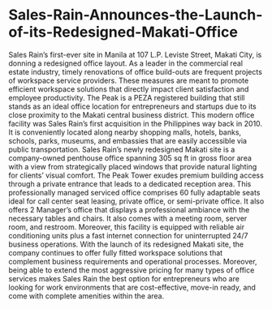 # Sales-Rain-Announces-the-Launch-of-its-Redesigned-Makati-Office
Sales Rain’s first-ever site in Manila at 107 L.P. Leviste Street, Makati City, is donning a redesigned office layout. As a leader in the commercial real estate industry, timely renovations of office build-outs are frequent projects of workspace service providers. These measures are meant to promote efficient workspace solutions that directly impact client satisfaction and employee productivity.
The Peak is a PEZA registered building that still stands as an ideal office location for entrepreneurs and startups due to its close proximity to the Makati central business district. This modern office facility was Sales Rain’s first acquisition in the Philippines way back in 2010. It is conveniently located along nearby shopping malls, hotels, banks, schools, parks, museums, and embassies that are easily accessible via public transportation. 
Sales Rain’s newly redesigned Makati site is a company-owned penthouse office spanning 305 sq ft in gross floor area with a view from strategically placed windows that provide natural lighting for clients’ visual comfort. The Peak Tower exudes premium building access through a private entrance that leads to a dedicated reception area. This professionally managed serviced office comprises 60 fully adaptable seats ideal for call center seat leasing, private office, or semi-private office. It also offers 2 Manager’s office that displays a professional ambiance with the necessary tables and chairs. It also comes with a meeting room, server room, and restroom. Moreover, this facility is equipped with reliable air conditioning units plus a fast internet connection for uninterrupted 24/7 business operations.
With the launch of its redesigned Makati site, the company continues to offer fully fitted workspace solutions that complement business requirements and operational processes. Moreover, being able to extend the most aggressive pricing for many types of office services makes Sales Rain the best option for entrepreneurs who are looking for work environments that are cost-effective, move-in ready, and come with complete amenities within the area.
